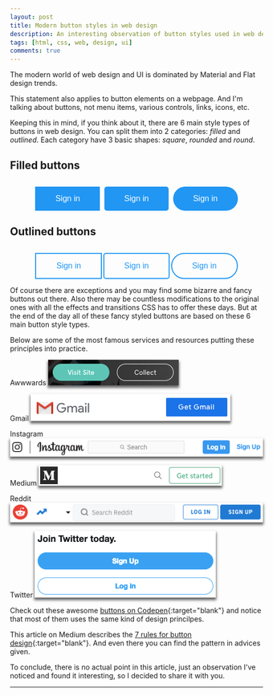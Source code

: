 ```yaml
---
layout: post
title: Modern button styles in web design
description: An interesting observation of button styles used in web design today.
tags: [html, css, web, design, ui]
comments: true
---
```


The modern world of web design and UI is dominated by Material and Flat design trends. 

This statement also applies to button elements on a webpage. And I'm talking about buttons, not menu items, various controls, links, icons, etc.

Keeping this in mind, if you think about it, there are 6 main style types of buttons in web design. You can split them into 2 categories: *filled* and *outlined*. Each category have 3 basic shapes: *square*, *rounded* and *round*.

<style type="text/css">
	.btn-container {
	  flex: 0 0 100%;
	  display: flex;
	  justify-content: space-between;
	  align-items: center;
	  flex-wrap: wrap;
    margin: 30px auto 0;
    width: 80%;
	}

	.btn {
	  font-size: 16px;
	  padding: 13px 40px;
	  background-color: transparent;
	  background-image: none;
	  border: none;
	  cursor: pointer;
	  display: inline-block;
	  margin: 0;
	  max-width: 100%;
	  position: relative;
	  text-align: center;
	  text-decoration: none;
	  vertical-align: middle;
	  white-space: normal;
	  touch-action: manipulation;
	  user-select: none;
	  line-height: 22px;
	  border-radius: 0;
	  transition: all 0.2s ease-in-out;
	  -webkit-appearance: none;
	  outline: none;
	}

	.btn-filled {
	  background: #2196f3;
	  color: #fff;
	}
	.btn-filled:hover {
	  background: #0a6ebd;
	}

	.btn-outlined {
	  border: 2px solid #2196f3;
	  color: #2196f3;
	}
	.btn-outlined:hover {
	  border-color: #0a6ebd;
	  color: #0a6ebd;
	}

	.btn-square {
	  border-radius: 0;
	}

	.btn-rounded {
	  border-radius: 5px;
	}

	.btn-round {
	  border-radius: 4em;
	}

	@media screen and (max-width: 600px) {
		.btn-container {
		  flex-direction: column;
		  margin: 20px auto 0;
		}

		.btn {
		  margin: 0 0 30px;
		}
	}

	img {
		box-shadow: 0px 4px 5px 1px rgba(0, 0, 0, 0.6);
	}
</style>

## Filled buttons
<div class="btn-container">
  <button class="btn btn-filled btn-square">Sign in</button>
  <button class="btn btn-filled btn-rounded">Sign in</button>
  <button class="btn btn-filled btn-round">Sign in</button>
</div>

## Outlined buttons
<div class="btn-container">
  <button class="btn btn-outlined btn-square">Sign in</button>
  <button class="btn btn-outlined btn-rounded">Sign in</button>
  <button class="btn btn-outlined btn-round">Sign in</button>
</div>

Of course there are exceptions and you may find some bizarre and fancy buttons out there. Also there may be countless modifications to the original ones with all the effects and transitions CSS has to offer these days. But at the end of the day all of these fancy styled buttons are based on these 6 main button style types.

Below are some of the most famous services and resources putting these principles into practice.

Awwwards
![Awwwards buttons](../../../images/button-styles/awwwards-buttons.png "Awwwards buttons")

Gmail
![Gmail buttons](../../../images/button-styles/gmail-buttons.png "Gmail buttons")

Instagram
![Instagram buttons](../../../images/button-styles/instagram-buttons.png "Instagram buttons")

Medium
![Medium buttons](../../../images/button-styles/medium-buttons.png "Medium buttons")

Reddit
![Reddit buttons](../../../images/button-styles/reddit-buttons.png "Reddit buttons")

Twitter
![Twitter buttons](../../../images/button-styles/twitter-buttons.png "Twitter buttons")

Check out these awesome [buttons on Codepen](https://codepen.io/search/pens?q=buttons&page=1&order=popularity&depth=everything){:target="blank"} and notice that most of them uses the same kind of design princilpes.

This article on Medium describes the [7 rules for button design](https://uxplanet.org/7-basic-rules-for-button-design-63dcdf5676b4){:target="blank"}. And even there you can find the pattern in advices given.

To conclude, there is no actual point in this article, just an observation I've noticed and found it interesting, so I decided to share it with you.


---